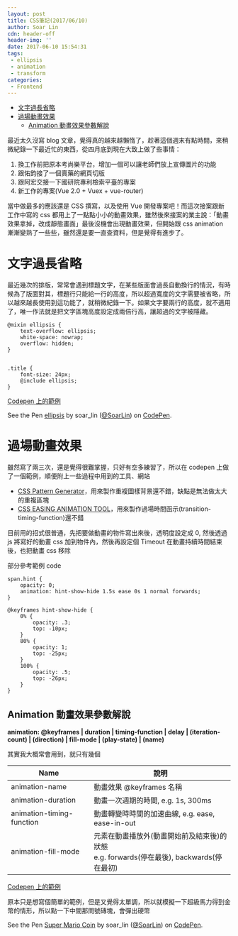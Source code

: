 ```yaml
---
layout: post
title: CSS筆記(2017/06/10)
author: Soar Lin
cdn: header-off
header-img: ''
date: 2017-06-10 15:54:31
tags:
 - ellipsis
 - animation
 - transform
categories:
 - Frontend
---
```

<!-- MarkdownTOC -->

- [文字過長省略](#%E6%96%87%E5%AD%97%E9%81%8E%E9%95%B7%E7%9C%81%E7%95%A5)
- [過場動畫效果](#%E9%81%8E%E5%A0%B4%E5%8B%95%E7%95%AB%E6%95%88%E6%9E%9C)
    - [Animation 動畫效果參數解說](#animation-%E5%8B%95%E7%95%AB%E6%95%88%E6%9E%9C%E5%8F%83%E6%95%B8%E8%A7%A3%E8%AA%AA)

<!-- /MarkdownTOC -->

最近太久沒寫 blog 文章，覺得真的越來越懶惰了，趁著這個週末有點時間，來稍微紀錄一下最近忙的東西，從四月底到現在大致上做了些事情：

1. 換工作前把原本考尚樂平台，增加一個可以讓老師們放上宣傳圖片的功能
2. 跟佑鈞接了一個賣藥的網頁切版
3. 跟阿宏交接一下國研院專利檢索平臺的專案
4. 新工作的專案(Vue 2.0 + Vuex + vue-router)

當中做最多的應該還是 CSS 撰寫，以及使用 Vue 開發專案吧！而這次接案跟新工作中寫的 css 都用上了一點點小小的動畫效果，雖然後來接案的業主說：「動畫效果拿掉，改成靜態畫面」最後沒機會出現動畫效果，但開始跟 css animation 漸漸變熟了一些些，雖然還是要一直查資料，但是覺得有進步了。

<a name="%E6%96%87%E5%AD%97%E9%81%8E%E9%95%B7%E7%9C%81%E7%95%A5"></a>
# 文字過長省略

最近幾次的排版，常常會遇到標題文字，在某些版面會過長自動換行的情況，有時候為了版面對其，標題行只能給一行的高度，所以超過寬度的文字需要被省略，所以越來越長使用到這功能了，就稍微紀錄一下。如果文字要兩行的高度，就不適用了，唯一作法就是把文字區塊高度設定成兩倍行高，讓超過的文字被隱藏。

````
@mixin ellipsis {
    text-overflow: ellipsis;
    white-space: nowrap;
    overflow: hidden;
}


.title {
    font-size: 24px;
    @include ellipsis;
}

````

[Codepen 上的範例](https://codepen.io/SoarLin)

<p data-height="350" data-theme-id="0" data-slug-hash="OgMGOE" data-default-tab="css,result" data-user="SoarLin" data-embed-version="2" data-pen-title="ellipsis" class="codepen">See the Pen <a href="https://codepen.io/SoarLin/pen/OgMGOE/">ellipsis</a> by soar_lin (<a href="https://codepen.io/SoarLin">@SoarLin</a>) on <a href="https://codepen.io">CodePen</a>.</p>
<script async src="https://production-assets.codepen.io/assets/embed/ei.js"></script>

<a name="%E9%81%8E%E5%A0%B4%E5%8B%95%E7%95%AB%E6%95%88%E6%9E%9C"></a>
# 過場動畫效果

雖然寫了兩三次，還是覺得很難掌握，只好有空多練習了，所以在 codepen 上做了一個範例，順便附上一些過程中用到的工具、網站

* [CSS Pattern Generator](http://www.patternify.com)，用來製作重複圖樣背景還不錯，缺點是無法做太大的重複區塊
* [CSS EASING ANIMATION TOOL](https://matthewlein.com/ceaser/)，用來製作過場時間函示(transition-timing-function)還不錯

目前用的招式很普通，先把要做動畫的物件寫出來後，透明度設定成 0, 然後透過 js 將寫好的動畫 css 加到物件內，然後再設定個 Timeout 在動畫持續時間結束後，也把動畫 css 移除

部分參考範例 code

````
span.hint {
    opacity: 0;
    animation: hint-show-hide 1.5s ease 0s 1 normal forwards;
}

@keyframes hint-show-hide {
    0% {
        opacity: .3;
        top: -10px;
    }
    80% {
        opacity: 1;
        top: -25px;
    }
    100% {
        opacity: .5;
        top: -26px;
    }
}
````

<a name="animation-%E5%8B%95%E7%95%AB%E6%95%88%E6%9E%9C%E5%8F%83%E6%95%B8%E8%A7%A3%E8%AA%AA"></a>
## Animation 動畫效果參數解說

**animation: @keyframes | duration | timing-function | delay | (iteration-count) | (direction) | fill-mode | (play-state) | (name)**

其實我大概常會用到，就只有幾個

| Name | 說明 |
| ---- | --- |
| animation-name | 動畫效果 @keyframes 名稱 |
| animation-duration | 動畫一次週期的時間, e.g. 1s, 300ms |
| animation-timing-function | 動畫轉變時時間的加速曲線, e.g. ease, ease-in-out |
| animation-fill-mode | 元素在動畫播放外(動畫開始前及結束後)的狀態 <br />e.g. forwards(停在最後), backwards(停在最初) |


[Codepen 上的範例](https://codepen.io/SoarLin/pen/pwgBKM/)

原本只是想寫個簡單的範例，但是又覺得太單調，所以就模擬一下超級馬力得到金幣的情形，所以點一下中間那問號磚塊，會彈出硬幣

<p data-height="380" data-theme-id="0" data-slug-hash="pwgBKM" data-default-tab="result" data-user="SoarLin" data-embed-version="2" data-pen-title="Super Mario Coin" class="codepen">See the Pen <a href="https://codepen.io/SoarLin/pen/pwgBKM/">Super Mario Coin</a> by soar_lin (<a href="https://codepen.io/SoarLin">@SoarLin</a>) on <a href="https://codepen.io">CodePen</a>.</p>
<script async src="https://production-assets.codepen.io/assets/embed/ei.js"></script>